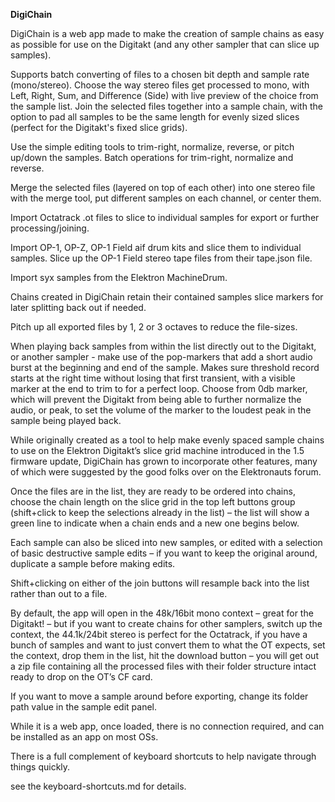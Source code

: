**DigiChain**

DigiChain is a web app made to make the creation of sample chains as easy as possible for use on the Digitakt (and any other sampler that can slice up samples).

Supports batch converting of files to a chosen bit depth and sample rate (mono/stereo).
Choose the way stereo files get processed to mono, with Left, Right, Sum, and Difference (Side) with live preview of the choice from the sample list.
Join the selected files together into a sample chain, with the option to pad all samples to be the same length for evenly sized slices (perfect for the Digitakt's fixed slice grids).

Use the simple editing tools to trim-right, normalize, reverse, or pitch up/down the samples.
Batch operations for trim-right, normalize and reverse.

Merge the selected files (layered on top of each other) into one stereo file with the merge tool, put different samples on each channel, or center them.

Import Octatrack .ot files to slice to individual samples for export or further processing/joining.

Import OP-1, OP-Z, OP-1 Field aif drum kits and slice them to individual samples. Slice up the OP-1 Field stereo tape files from their tape.json file.

Import syx samples from the Elektron MachineDrum.

Chains created in DigiChain retain their contained samples slice markers for later splitting back out if needed.

Pitch up all exported files by 1, 2 or 3 octaves to reduce the file-sizes.

When playing back samples from within the list directly out to the Digitakt, or another sampler - make use of the pop-markers that add a short audio burst at the beginning and end of the sample. Makes sure threshold record starts at the right time without losing  that first transient, with a visible marker at the end to trim to for a perfect loop. Choose from 0db marker, which will prevent the Digitakt from being able to further normalize the audio, or peak, to set the volume of the marker to the loudest peak in the sample being played back.

While originally created as a tool to help make evenly spaced sample chains to use on the Elektron Digitakt’s slice grid machine introduced in the 1.5 firmware update, DigiChain has grown to incorporate other features, many of which were suggested by the good folks over on the Elektronauts forum.

Once the files are in the list, they are ready to be ordered into chains, choose the chain length on the slice grid in the top left buttons group (shift+click to keep the selections already in the list) – the list will show a green line to indicate when a chain ends and a new one begins below.

Each sample can also be sliced into new samples, or edited with a selection of basic destructive sample edits – if you want to keep the original around, duplicate a sample before making edits.

Shift+clicking on either of the join buttons will resample back into the list rather than out to a file.

By default, the app will open in the 48k/16bit mono context – great for the Digitakt! – but if you want to create chains for other samplers, switch up the context, the 44.1k/24bit stereo is perfect for the Octatrack, if you have a bunch of samples and want to just convert them to what the OT expects, set the context, drop them in the list, hit the download button – you will get out a zip file containing all the processed files with their folder structure intact ready to drop on the OT’s CF card.

If you want to move a sample around before exporting, change its folder path value in the sample edit panel.

While it is a web app, once loaded, there is no connection required, and can be installed as an app on most OSs.

There is a full complement of keyboard shortcuts to help navigate through things quickly.

see the keyboard-shortcuts.md for details.
